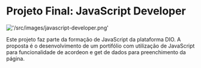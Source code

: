 # Projeto Final: JavaScript Developer

!['/src/images/javascript-developer.png'](https://www.dio.me/bootcamp/formacao-javascript-developer)

Este projeto faz parte da formação de JavaScript da plataforma DIO.
A proposta é o desenvolvimento de um portifólio com utilização de JavaScript para funcionalidade de acordeon e get de dados para preenchimento da página.
